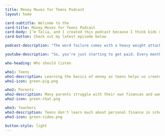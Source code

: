 ```yaml
---
title: Money Moves for Teens Podcast
layout: home

card-subtitle: Welcome to the
card-title: Money Moves for Teens Podcast
card-body: I’m Talia, and I created this podcast because I think kids my age don’t get a good enough education on how to manage money. This is something we should be learning and talking about now so we’ll be better prepared for the future.
card-button: Check out my latest episode below

podcast-description: "The word failure comes with a heavy weight attached. And usually a negative feeling. But what if I told you that that shouldn’t be the case? That failure should be more widely accepted and viewed as a positive thing? In this episode, I’ll be covering 5 reasons why you should reflect upon and communicate your business failures to others."

youtube-description: "So, you’re just starting to get paid. Every month a new paycheck comes in. Where are you putting that money? Are you keeping it in a drawer in your room, or are you spending all of it, out with friends? In other words, how are you managing your money? In this episode, I’ll be covering exactly how you can begin to manage your money as a teenager."

who-heading: Who should listen

who1: Teens
who1-description: Learning the basics of money as teens helps us create good saving and spending habits today and take advantage of investing for tomorrow.
who1-icon: green-pig.png

who2: Parents
who2-description: Many parents struggle with their own finances and want to have constructive conversations with their teens about money.
who2-icon: green-chat.png

who3: Teachers
who3-description: Teens don't learn much about personal finance in school. Teachers can use this information to better prepare their students.
who3-icon: green-video.png

button-style: light
---
```

